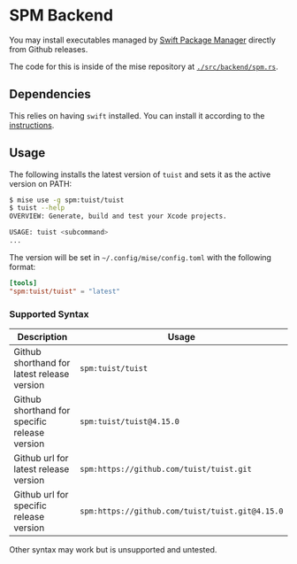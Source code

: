 # SPM Backend <Badge type="warning" text="experimental" />

You may install executables managed by [Swift Package Manager](https://www.swift.org/documentation/package-manager) directly from Github releases.

The code for this is inside of the mise repository at [`./src/backend/spm.rs`](https://github.com/jdx/mise/blob/main/src/backend/spm.rs).

## Dependencies

This relies on having `swift` installed. You can install it according to the [instructions](https://www.swift.org/install).

## Usage

The following installs the latest version of `tuist`
and sets it as the active version on PATH:

```sh
$ mise use -g spm:tuist/tuist
$ tuist --help
OVERVIEW: Generate, build and test your Xcode projects.

USAGE: tuist <subcommand>
...
```

The version will be set in `~/.config/mise/config.toml` with the following format:

```toml
[tools]
"spm:tuist/tuist" = "latest"
```

### Supported Syntax

| Description                                   | Usage                                                     |
| --------------------------------------------- | --------------------------------------------------------- |
| Github shorthand for latest release version   | `spm:tuist/tuist`                                         |
| Github shorthand for specific release version | `spm:tuist/tuist@4.15.0`                                  |
| Github url for latest release version         | `spm:https://github.com/tuist/tuist.git`                  |
| Github url for specific release version       | `spm:https://github.com/tuist/tuist.git@4.15.0`           |

Other syntax may work but is unsupported and untested.
